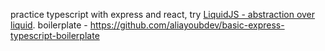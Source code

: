 practice typescript with express and react, try [LiquidJS - abstraction over liquid](https://github.com/provable-things/liquidjs-lib).
boilerplate - https://github.com/aliayoubdev/basic-express-typescript-boilerplate
